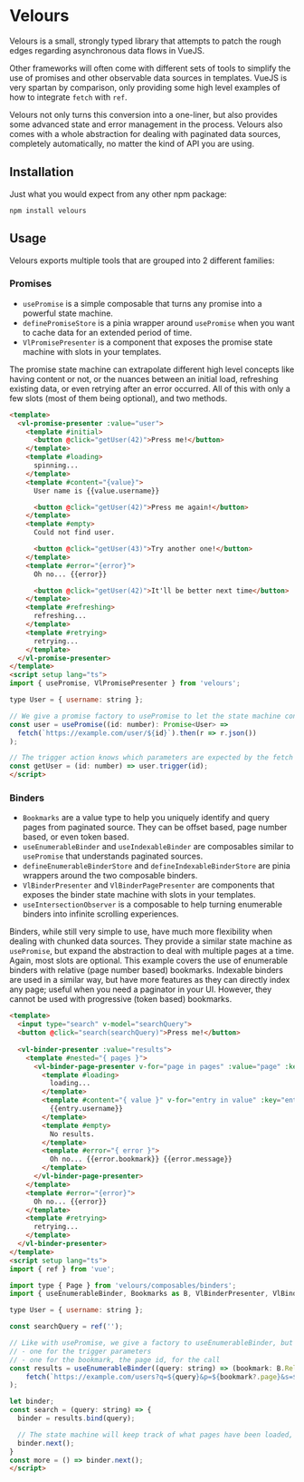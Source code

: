 # Velours

Velours is a small, strongly typed library that attempts to patch the rough edges regarding asynchronous data flows in
VueJS.

Other frameworks will often come with different sets of tools to simplify the use of promises and other observable data
sources in templates. VueJS is very spartan by comparison, only providing some high level examples of how to integrate
`fetch` with `ref`.

Velours not only turns this conversion into a one-liner, but also provides some advanced state and error management in
the process. Velours also comes with a whole abstraction for dealing with paginated data sources, completely
automatically, no matter the kind of API you are using.

## Installation

Just what you would expect from any other npm package:

`npm install velours`

## Usage

Velours exports multiple tools that are grouped into 2 different families:

### Promises
- `usePromise` is a simple composable that turns any promise into a powerful state machine.
- `definePromiseStore` is a pinia wrapper around `usePromise` when you want to cache data for an extended period of time.
- `VlPromisePresenter` is a component that exposes the promise state machine with slots in your templates.

The promise state machine can extrapolate different high level concepts like having content or not, or the nuances
between an initial load, refreshing existing data, or even retrying after an error occurred. All of this with only a few
slots (most of them being optional), and two methods.

```html
<template>
  <vl-promise-presenter :value="user">
    <template #initial>
      <button @click="getUser(42)">Press me!</button>
    </template>
    <template #loading>
      spinning...
    </template>
    <template #content="{value}">
      User name is {{value.username}}

      <button @click="getUser(42)">Press me again!</button>
    </template>
    <template #empty>
      Could not find user.

      <button @click="getUser(43)">Try another one!</button>
    </template>
    <template #error="{error}">
      Oh no... {{error}}

      <button @click="getUser(42)">It'll be better next time</button>
    </template>
    <template #refreshing>
      refreshing...
    </template>
    <template #retrying>
      retrying...
    </template>
  </vl-promise-presenter>
</template>
<script setup lang="ts">
import { usePromise, VlPromisePresenter } from 'velours';

type User = { username: string };

// We give a promise factory to usePromise to let the state machine control the calls.
const user = usePromise((id: number): Promise<User> =>
  fetch(`https://example.com/user/${id}`).then(r => r.json())
);

// The trigger action knows which parameters are expected by the fetch call and will require them. 
const getUser = (id: number) => user.trigger(id);
</script>
```

### Binders
- `Bookmarks` are a value type to help you uniquely identify and query pages from paginated source. They can be offset based, page number based, or even token based.
- `useEnumerableBinder` and `useIndexableBinder` are composables similar to `usePromise` that understands paginated sources.
- `defineEnumerableBinderStore` and `defineIndexableBinderStore` are pinia wrappers around the two composable binders.
- `VlBinderPresenter` and `VlBinderPagePresenter` are components that exposes the binder state machine with slots in your templates.
- `useIntersectionObserver` is a composable to help turning enumerable binders into infinite scrolling experiences.

Binders, while still very simple to use, have much more flexibility when dealing with chunked data sources. They provide
a similar state machine as `usePromise`, but expand the abstraction to deal with multiple pages at a time. Again, most
slots are optional. This example covers the use of enumerable binders with relative (page number based) bookmarks.
Indexable binders are used in a similar way, but have more features as they can directly index any page; useful when you
need a paginator in your UI. However, they cannot be used with progressive (token based) bookmarks.

```html
<template>
  <input type="search" v-model="searchQuery">
  <button @click="search(searchQuery)">Press me!</button>
  
  <vl-binder-presenter :value="results">
    <template #nested="{ pages }">
      <vl-binder-page-presenter v-for="page in pages" :value="page" :key="page.key">
        <template #loading>
          loading...
        </template>
        <template #content="{ value }" v-for="entry in value" :key="entry.username">
          {{entry.username}}
        </template>
        <template #empty>
          No results.
        </template>
        <template #error="{ error }">
          Oh no... {{error.bookmark}} {{error.message}}
        </template>
      </vl-binder-page-presenter>
    </template>
    <template #error="{error}">
      Oh no... {{error}}
    </template>
    <template #retrying>
      retrying...
    </template>
  </vl-binder-presenter>
</template>
<script setup lang="ts">
import { ref } from 'vue';

import type { Page } from 'velours/composables/binders';
import { useEnumerableBinder, Bookmarks as B, VlBinderPresenter, VlBinderPagePresenter } from 'velours';

type User = { username: string };

const searchQuery = ref('');

// Like with usePromise, we give a factory to useEnumerableBinder, but this time, it has two stages:
// - one for the trigger parameters
// - one for the bookmark, the page id, for the call
const results = useEnumerableBinder((query: string) => (bookmark: B.RelativeBookmark | null): Promise<Page<User>> =>
    fetch(`https://example.com/users?q=${query}&p=${bookmark?.page}&s=${bookmark?.pageSize}`).then(r => r.json())
);

let binder;
const search = (query: string) => {
  binder = results.bind(query);

  // The state machine will keep track of what pages have been loaded, and which page is next in the list.
  binder.next();
}
const more = () => binder.next();
</script>
```
